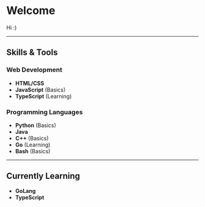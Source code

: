 # Welcome

Hi :)

---

## Skills & Tools

### Web Development
- **HTML/CSS**
- **JavaScript** (Basics)
- **TypeScript** (Learning)

### Programming Languages
- **Python** (Basics)
- **Java**
- **C++** (Basics)
- **Go** (Learning)
- **Bash** (Basics)

---

## Currently Learning
- **GoLang**
- **TypeScript**
